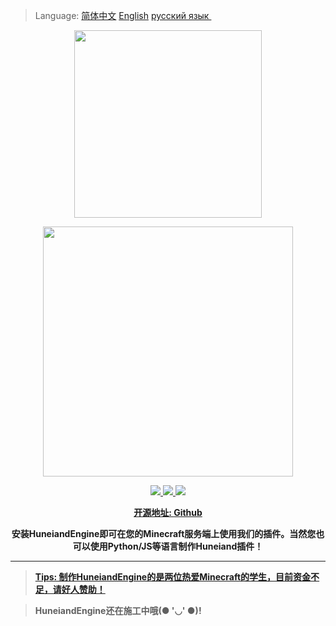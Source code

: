 >Language: <a href=https://github.com/AirXTeam/HuneiandEngine/blob/main/README.md>简体中文</a> <a href=https://github.com/AirXTeam/HuneiandEngine/blob/main/EnREADME.md>English</a> <a href=https://github.com/AirXTeam/HuneiandEngine/blob/main/RuREADME.md>русский язык </a><br>
<p align="center">
	<img src="http://res1-home.sikomc.xyz/hun4.png" style="width: 300px"></img>
</p>
<p align="center" style="font-size:12px">
	<img src="http://res1.sikomc.xyz/title%28small%29.png" style="width: 400px"></img>
</p>
<p align="center">
	<a target="_blank" href="https://github.com/AirXTeam/HuneiandEngine/blob/main/LICENSE">
		<img src="https://img.shields.io/badge/license-Apache%202.0-yellow.svg" ></img>
	</a>
	<a target="_blank" href="https://www.oracle.com/technetwork/java/javase/downloads/index.html">
		<img src="https://img.shields.io/badge/JDK-1.8+-red.svg" ></img>
	<a target="_blank" href="https://www.python.org">
		<img src="https://img.shields.io/badge/Python-3.X-blue.svg" ></img>
</p>
<p align="center">
	<strong>开源地址:  <a target="_blank" href='https://github.com/AirXTeam/HuneiandEngine'>Github</a>
</p>
<p align="center">
	<strong>安装HuneiandEngine即可在您的Minecraft服务端上使用我们的插件。当然您也可以使用Python/JS等语言制作Huneiand插件！</strong>
</p>

	
----
	
><a href=https://afdian.net/@fsf66>Tips: 制作HuneiandEngine的是两位热爱Minecraft的学生，目前资金不足，请好人赞助！</a><br>

>HuneiandEngine还在施工中哦(● '◡' ●)!
